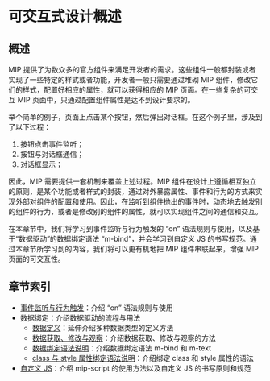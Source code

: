 # 可交互式设计概述

## 概述

MIP 提供了为数众多的官方组件来满足开发者的需求。这些组件一般都封装或者实现了一些特定的样式或者功能，开发者一般只需要通过堆砌 MIP 组件，修改它们的样式，配置好相应的属性，就可以获得相应的 MIP 页面。在一些复杂的可交互 MIP 页面中，只通过配置组件属性是达不到设计要求的。

举个简单的例子，页面上点击某个按钮，然后弹出对话框。在这个例子里，涉及到了以下过程：

1. 按钮点击事件监听；
2. 按钮与对话框通信；
3. 对话框显示；

因此，MIP 需要提供一套机制来覆盖上述过程。MIP 组件在设计上遵循相互独立的原则，是某个功能或者样式的封装，通过对外暴露属性、事件和行为的方式来实现外部对组件的配置和使用。因此，在监听到组件抛出的事件时，动态地去触发别的组件的行为，或者是修改别的组件的属性，就可以实现组件之间的通信和交互。

在本章节中，我们将学习到事件监听与行为触发的 “on” 语法规则与使用，以及基于“数据驱动”的数据绑定语法 “m-bind”，并会学习到自定义 JS 的书写规范。通过本章节所学习到的内容，我们将可以更有机地把 MIP 组件串联起来，增强 MIP 页面的可交互性。

## 章节索引

- [事件监听与行为触发](./event-and-action.md)：介绍 “on” 语法规则与使用
- 数据绑定：介绍数据驱动的流程与用法
    - [数据定义](./data-binding/data-definition.md)：延伸介绍多种数据类型的定义方法
    - [数据获取、修改与观察](./data-binding/data-operation.md)：介绍数据获取、修改与观察的方法
    - [数据绑定语法说明](./data-binding/mip-bind.md)：介绍数据绑定语法 m-bind 和 m-text
    - [class 与 style 属性绑定语法说明](./data-binding/class-and-style-binding.md)：介绍绑定 class 和 style 属性的语法
- [自定义 JS](./custom-js.md)：介绍 mip-script 的使用方法以及自定义 JS 的书写原则和规范
